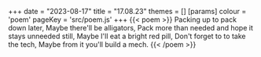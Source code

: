 +++
date = "2023-08-17"
title = "17.08.23"
themes = []
[params]
  colour = 'poem'
  pageKey = 'src/poem.js'
+++
{{< poem >}}
Packing up to pack down later,
Maybe there'll be alligators,
Pack more than needed and hope it stays unneeded still,
Maybe I'll eat a bright red pill,
Don't forget to to take the tech,
Maybe from it you'll build a mech.
{{< /poem >}}